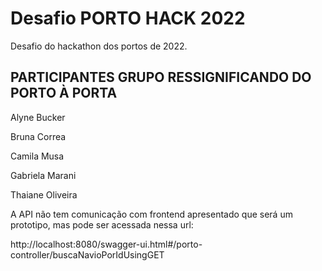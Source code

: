 # Desafio PORTO HACK 2022

Desafio do hackathon dos portos de 2022.

## PARTICIPANTES GRUPO RESSIGNIFICANDO DO PORTO À PORTA

Alyne Bucker

Bruna Correa

Camila Musa

Gabriela Marani

Thaiane Oliveira

A API não tem comunicação com frontend apresentado que será um prototipo, mas pode ser acessada nessa url:

http://localhost:8080/swagger-ui.html#/porto-controller/buscaNavioPorIdUsingGET

